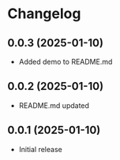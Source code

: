 # Changelog

## 0.0.3 (2025-01-10)
- Added demo to README.md

## 0.0.2 (2025-01-10)
- README.md updated

## 0.0.1 (2025-01-10)
- Initial release